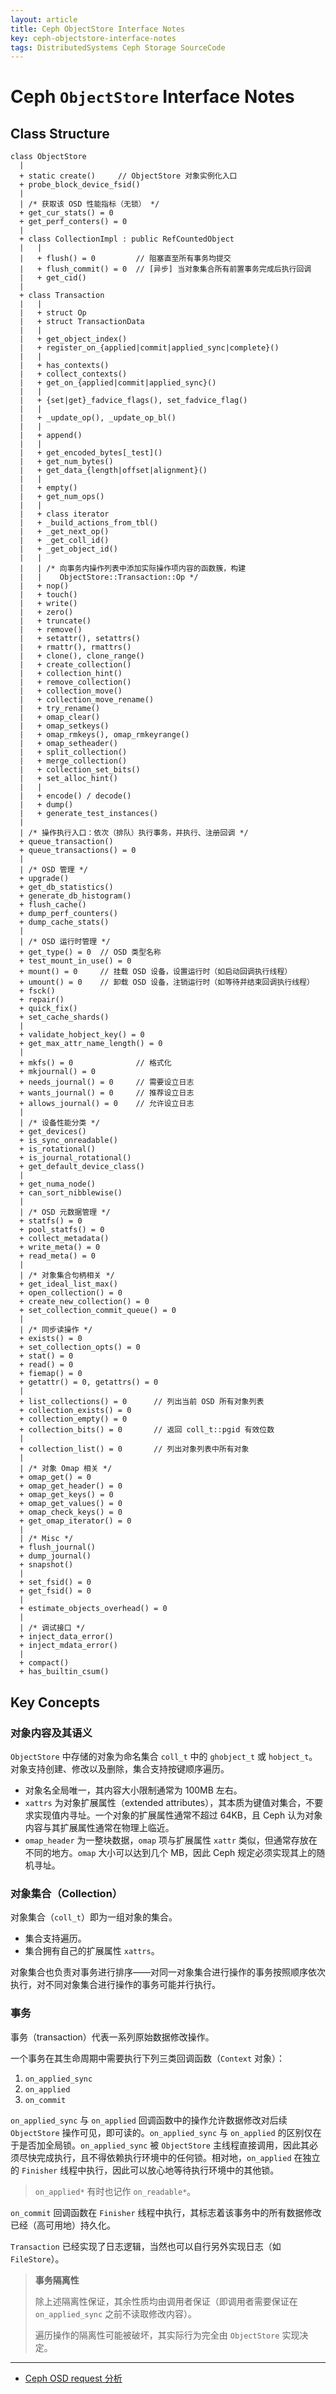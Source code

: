 ```yaml
---
layout: article
title: Ceph ObjectStore Interface Notes
key: ceph-objectstore-interface-notes
tags: DistributedSystems Ceph Storage SourceCode
---
```


<!-- more -->

# Ceph `ObjectStore` Interface Notes

## Class Structure

```text
class ObjectStore
  |
  + static create()     // ObjectStore 对象实例化入口
  + probe_block_device_fsid()
  |
  | /* 获取该 OSD 性能指标（无锁） */
  + get_cur_stats() = 0
  + get_perf_conters() = 0
  |
  + class CollectionImpl : public RefCountedObject
  |   |
  |   + flush() = 0         // 阻塞直至所有事务均提交
  |   + flush_commit() = 0  // [异步] 当对象集合所有前置事务完成后执行回调
  |   + get_cid()
  |
  + class Transaction
  |   |
  |   + struct Op
  |   + struct TransactionData
  |   |
  |   + get_object_index()
  |   + register_on_{applied|commit|applied_sync|complete}()
  |   |
  |   + has_contexts()
  |   + collect_contexts()
  |   + get_on_{applied|commit|applied_sync}()
  |   |
  |   + {set|get}_fadvice_flags(), set_fadvice_flag()
  |   |
  |   + _update_op(), _update_op_bl()
  |   |
  |   + append()
  |   |
  |   + get_encoded_bytes[_test]()
  |   + get_num_bytes()
  |   + get_data_{length|offset|alignment}()
  |   |
  |   + empty()
  |   + get_num_ops()
  |   |
  |   + class iterator
  |   + _build_actions_from_tbl()
  |   + _get_next_op()
  |   + _get_coll_id()
  |   + _get_object_id()
  |   |
  |   | /* 向事务内操作列表中添加实际操作项内容的函数簇，构建
  |   |    ObjectStore::Transaction::Op */
  |   + nop()
  |   + touch()
  |   + write()
  |   + zero()
  |   + truncate()
  |   + remove()
  |   + setattr(), setattrs()
  |   + rmattr(), rmattrs()
  |   + clone(), clone_range()
  |   + create_collection()
  |   + collection_hint()
  |   + remove_collection()
  |   + collection_move()
  |   + collection_move_rename()
  |   + try_rename()
  |   + omap_clear()
  |   + omap_setkeys()
  |   + omap_rmkeys(), omap_rmkeyrange()
  |   + omap_setheader()
  |   + split_collection()
  |   + merge_collection()
  |   + collection_set_bits()
  |   + set_alloc_hint()
  |   |
  |   + encode() / decode()
  |   + dump()
  |   + generate_test_instances()
  |
  | /* 操作执行入口：依次（排队）执行事务，并执行、注册回调 */
  + queue_transaction()
  + queue_transactions() = 0
  |
  | /* OSD 管理 */
  + upgrade()
  + get_db_statistics()
  + generate_db_histogram()
  + flush_cache()
  + dump_perf_counters()
  + dump_cache_stats()
  |
  | /* OSD 运行时管理 */
  + get_type() = 0  // OSD 类型名称
  + test_mount_in_use() = 0
  + mount() = 0     // 挂载 OSD 设备，设置运行时（如启动回调执行线程）
  + umount() = 0    // 卸载 OSD 设备，注销运行时（如等待并结束回调执行线程）
  + fsck()
  + repair()
  + quick_fix()
  + set_cache_shards()
  |
  + validate_hobject_key() = 0
  + get_max_attr_name_length() = 0
  |
  + mkfs() = 0              // 格式化
  + mkjournal() = 0
  + needs_journal() = 0     // 需要设立日志
  + wants_journal() = 0     // 推荐设立日志
  + allows_journal() = 0    // 允许设立日志
  |
  | /* 设备性能分类 */
  + get_devices()
  + is_sync_onreadable()
  + is_rotational()
  + is_journal_rotational()
  + get_default_device_class()
  |
  + get_numa_node()
  + can_sort_nibblewise()
  |
  | /* OSD 元数据管理 */
  + statfs() = 0
  + pool_statfs() = 0
  + collect_metadata()
  + write_meta() = 0
  + read_meta() = 0
  |
  | /* 对象集合句柄相关 */
  + get_ideal_list_max()
  + open_collection() = 0
  + create_new_collection() = 0
  + set_collection_commit_queue() = 0
  |
  | /* 同步读操作 */
  + exists() = 0
  + set_collection_opts() = 0
  + stat() = 0
  + read() = 0
  + fiemap() = 0
  + getattr() = 0, getattrs() = 0
  |
  + list_collections() = 0      // 列出当前 OSD 所有对象列表
  + collection_exists() = 0
  + collection_empty() = 0
  + collection_bits() = 0       // 返回 coll_t::pgid 有效位数
  |
  + collection_list() = 0       // 列出对象列表中所有对象
  |
  | /* 对象 Omap 相关 */
  + omap_get() = 0
  + omap_get_header() = 0
  + omap_get_keys() = 0
  + omap_get_values() = 0
  + omap_check_keys() = 0
  + get_omap_iterator() = 0
  |
  | /* Misc */
  + flush_journal()
  + dump_journal()
  + snapshot()
  |
  + set_fsid() = 0
  + get_fsid() = 0
  |
  + estimate_objects_overhead() = 0
  |
  | /* 调试接口 */
  + inject_data_error()
  + inject_mdata_error()
  |
  + compact()
  + has_builtin_csum()
```

## Key Concepts

### 对象内容及其语义

`ObjectStore` 中存储的对象为命名集合 `coll_t` 中的 `ghobject_t` 或 `hobject_t`。对象支持创建、修改以及删除，集合支持按键顺序遍历。

* 对象名全局唯一，其内容大小限制通常为 100MB 左右。
* `xattrs` 为对象扩展属性（extended attributes），其本质为键值对集合，不要求实现值内寻址。一个对象的扩展属性通常不超过 64KB，且 Ceph 认为对象内容与其扩展属性通常在物理上临近。
* `omap_header` 为一整块数据，`omap` 项与扩展属性 `xattr` 类似，但通常存放在不同的地方。`omap` 大小可以达到几个 MB，因此 Ceph 规定必须实现其上的随机寻址。

### 对象集合（Collection）

对象集合（`coll_t`）即为一组对象的集合。

* 集合支持遍历。
* 集合拥有自己的扩展属性 `xattrs`。

对象集合也负责对事务进行排序——对同一对象集合进行操作的事务按照顺序依次执行，对不同对象集合进行操作的事务可能并行执行。

### 事务

事务（transaction）代表一系列原始数据修改操作。

一个事务在其生命周期中需要执行下列三类回调函数（`Context` 对象）：

1. `on_applied_sync`
2. `on_applied`
3. `on_commit`

`on_applied_sync` 与 `on_applied` 回调函数中的操作允许数据修改对后续 `ObjectStore` 操作可见，即可读的。`on_applied_sync` 与 `on_applied` 的区别仅在于是否加全局锁。`on_applied_sync` 被 `ObjectStore` 主线程直接调用，因此其必须尽快完成执行，且不得依赖执行环境中的任何锁。相对地，`on_applied` 在独立的 `Finisher` 线程中执行，因此可以放心地等待执行环境中的其他锁。

> `on_applied*` 有时也记作 `on_readable*`。

`on_commit` 回调函数在 `Finisher` 线程中执行，其标志着该事务中的所有数据修改已经（高可用地）持久化。

`Transaction` 已经实现了日志逻辑，当然也可以自行另外实现日志（如 `FileStore`）。

> **事务隔离性**
> 
> 除上述隔离性保证，其余性质均由调用者保证（即调用者需要保证在 `on_applied_sync` 之前不读取修改内容）。
>
> 遍历操作的隔离性可能被破坏，其实际行为完全由 `ObjectStore` 实现决定。

-------------------------------------------------------------

* [Ceph OSD request 分析](http://www.yangguanjun.com/2015/06/18/ceph-osd-requst-analysis/)
